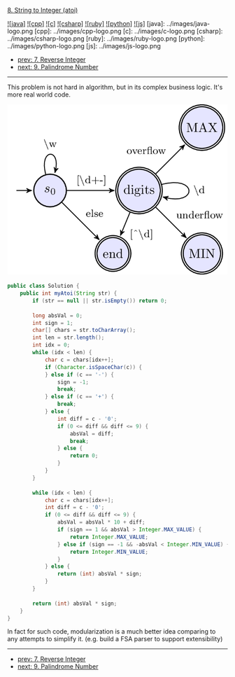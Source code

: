 [8. String to Integer (atoi)](https://leetcode.com/problems/string-to-integer-atoi/)

[![java]](../java/008-string-to-integer-atoi.md)
[![cpp]](../cpp/008-string-to-integer-atoi.md)
[![c]](../c/008-string-to-integer-atoi.md)
[![csharp]](../csharp/008-string-to-integer-atoi.md)
[![ruby]](../ruby/008-string-to-integer-atoi.md)
[![python]](../python/008-string-to-integer-atoi.md)
[![js]](../js/008-string-to-integer-atoi.md)
[java]: ../images/java-logo.png
[cpp]: ../images/cpp-logo.png
[c]: ../images/c-logo.png
[csharp]: ../images/csharp-logo.png
[ruby]: ../images/ruby-logo.png
[python]: ../images/python-logo.png
[js]: ../images/js-logo.png

- [prev: 7. Reverse Integer](007-reverse-integer.md)
- [next: 9. Palindrome Number](009-palindrome-number.md)

---

This problem is not hard in algorithm, but in its complex business logic.
It's more real world code.

![FSA of atoi](../images/atoi-FSA.png)

```java
public class Solution {
    public int myAtoi(String str) {
        if (str == null || str.isEmpty()) return 0;
        
        long absVal = 0;
        int sign = 1;
        char[] chars = str.toCharArray();
        int len = str.length();
        int idx = 0;
        while (idx < len) {
            char c = chars[idx++];
            if (Character.isSpaceChar(c)) {
            } else if (c == '-') {
                sign = -1;
                break;
            } else if (c == '+') {
                break;
            } else {
                int diff = c - '0';
                if (0 <= diff && diff <= 9) {
                    absVal = diff;
                    break;
                } else {
                    return 0;
                }
            }
        }
        
        while (idx < len) {
            char c = chars[idx++];
            int diff = c - '0';
            if (0 <= diff && diff <= 9) {
                absVal = absVal * 10 + diff;
                if (sign == 1 && absVal > Integer.MAX_VALUE) {
                    return Integer.MAX_VALUE;
                } else if (sign == -1 && -absVal < Integer.MIN_VALUE) {
                    return Integer.MIN_VALUE;
                }
            } else {
                return (int) absVal * sign;
            }
        }
        
        return (int) absVal * sign;
    }
}
```
In fact for such code, modularization is a much better idea comparing to any attempts to simplify it.
(e.g. build a FSA parser to support extensibility)

---

- [prev: 7. Reverse Integer](007-reverse-integer.md)
- [next: 9. Palindrome Number](009-palindrome-number.md)

